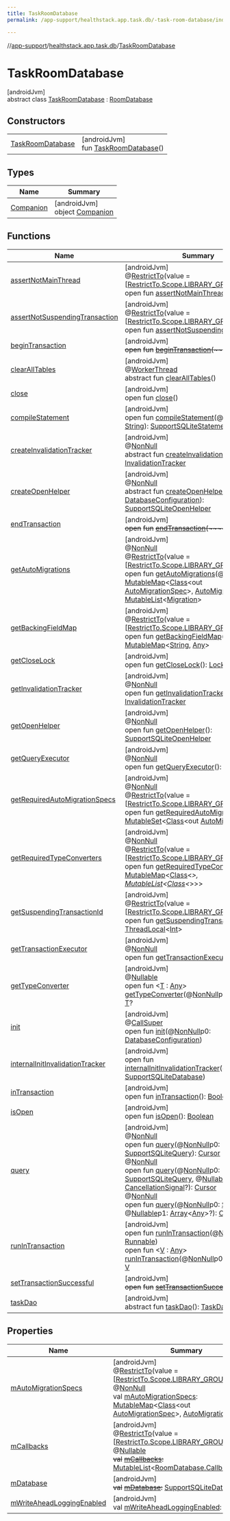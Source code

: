 ```yaml
---
title: TaskRoomDatabase
permalink: /app-support/healthstack.app.task.db/-task-room-database/index.html

---
```

//[app-support](/app-support.html)/[healthstack.app.task.db](../index.html)/[TaskRoomDatabase](index.html)



# TaskRoomDatabase



[androidJvm]\
abstract class [TaskRoomDatabase](index.html) : [RoomDatabase](https://developer.android.com/reference/kotlin/androidx/room/RoomDatabase.html)



## Constructors


| | |
|---|---|
| [TaskRoomDatabase](-task-room-database.html) | [androidJvm]<br>fun [TaskRoomDatabase](-task-room-database.html)() |


## Types


| Name | Summary |
|---|---|
| [Companion](-companion/index.html) | [androidJvm]<br>object [Companion](-companion/index.html) |


## Functions


| Name | Summary |
|---|---|
| [assertNotMainThread](index.html#-917214377%2FFunctions%2F-1544593023) | [androidJvm]<br>@[RestrictTo](https://developer.android.com/reference/kotlin/androidx/annotation/RestrictTo.html)(value = [[RestrictTo.Scope.LIBRARY_GROUP_PREFIX](https://developer.android.com/reference/kotlin/androidx/annotation/RestrictTo.Scope.LIBRARY_GROUP_PREFIX.html)])<br>open fun [assertNotMainThread](index.html#-917214377%2FFunctions%2F-1544593023)() |
| [assertNotSuspendingTransaction](index.html#1166251624%2FFunctions%2F-1544593023) | [androidJvm]<br>@[RestrictTo](https://developer.android.com/reference/kotlin/androidx/annotation/RestrictTo.html)(value = [[RestrictTo.Scope.LIBRARY_GROUP](https://developer.android.com/reference/kotlin/androidx/annotation/RestrictTo.Scope.LIBRARY_GROUP.html)])<br>open fun [assertNotSuspendingTransaction](index.html#1166251624%2FFunctions%2F-1544593023)() |
| [beginTransaction](index.html#1020009182%2FFunctions%2F-1544593023) | [androidJvm]<br>~~open~~ ~~fun~~ [~~beginTransaction~~](index.html#1020009182%2FFunctions%2F-1544593023)~~(~~~~)~~ |
| [clearAllTables](index.html#404244410%2FFunctions%2F-1544593023) | [androidJvm]<br>@[WorkerThread](https://developer.android.com/reference/kotlin/androidx/annotation/WorkerThread.html)<br>abstract fun [clearAllTables](index.html#404244410%2FFunctions%2F-1544593023)() |
| [close](index.html#1674273423%2FFunctions%2F-1544593023) | [androidJvm]<br>open fun [close](index.html#1674273423%2FFunctions%2F-1544593023)() |
| [compileStatement](index.html#162913197%2FFunctions%2F-1544593023) | [androidJvm]<br>open fun [compileStatement](index.html#162913197%2FFunctions%2F-1544593023)(@[NonNull](https://developer.android.com/reference/kotlin/androidx/annotation/NonNull.html)p0: [String](https://kotlinlang.org/api/latest/jvm/stdlib/kotlin/-string/index.html)): [SupportSQLiteStatement](https://developer.android.com/reference/kotlin/androidx/sqlite/db/SupportSQLiteStatement.html) |
| [createInvalidationTracker](index.html#1389914857%2FFunctions%2F-1544593023) | [androidJvm]<br>@[NonNull](https://developer.android.com/reference/kotlin/androidx/annotation/NonNull.html)<br>abstract fun [createInvalidationTracker](index.html#1389914857%2FFunctions%2F-1544593023)(): [InvalidationTracker](https://developer.android.com/reference/kotlin/androidx/room/InvalidationTracker.html) |
| [createOpenHelper](index.html#-1164251690%2FFunctions%2F-1544593023) | [androidJvm]<br>@[NonNull](https://developer.android.com/reference/kotlin/androidx/annotation/NonNull.html)<br>abstract fun [createOpenHelper](index.html#-1164251690%2FFunctions%2F-1544593023)(p0: [DatabaseConfiguration](https://developer.android.com/reference/kotlin/androidx/room/DatabaseConfiguration.html)): [SupportSQLiteOpenHelper](https://developer.android.com/reference/kotlin/androidx/sqlite/db/SupportSQLiteOpenHelper.html) |
| [endTransaction](index.html#622722960%2FFunctions%2F-1544593023) | [androidJvm]<br>~~open~~ ~~fun~~ [~~endTransaction~~](index.html#622722960%2FFunctions%2F-1544593023)~~(~~~~)~~ |
| [getAutoMigrations](index.html#252715599%2FFunctions%2F-1544593023) | [androidJvm]<br>@[NonNull](https://developer.android.com/reference/kotlin/androidx/annotation/NonNull.html)<br>@[RestrictTo](https://developer.android.com/reference/kotlin/androidx/annotation/RestrictTo.html)(value = [[RestrictTo.Scope.LIBRARY_GROUP](https://developer.android.com/reference/kotlin/androidx/annotation/RestrictTo.Scope.LIBRARY_GROUP.html)])<br>open fun [getAutoMigrations](index.html#252715599%2FFunctions%2F-1544593023)(@[NonNull](https://developer.android.com/reference/kotlin/androidx/annotation/NonNull.html)p0: [MutableMap](https://kotlinlang.org/api/latest/jvm/stdlib/kotlin.collections/-mutable-map/index.html)&lt;[Class](https://developer.android.com/reference/kotlin/java/lang/Class.html)&lt;out [AutoMigrationSpec](https://developer.android.com/reference/kotlin/androidx/room/migration/AutoMigrationSpec.html)&gt;, [AutoMigrationSpec](https://developer.android.com/reference/kotlin/androidx/room/migration/AutoMigrationSpec.html)&gt;): [MutableList](https://kotlinlang.org/api/latest/jvm/stdlib/kotlin.collections/-mutable-list/index.html)&lt;[Migration](https://developer.android.com/reference/kotlin/androidx/room/migration/Migration.html)&gt; |
| [getBackingFieldMap](index.html#-851261044%2FFunctions%2F-1544593023) | [androidJvm]<br>@[RestrictTo](https://developer.android.com/reference/kotlin/androidx/annotation/RestrictTo.html)(value = [[RestrictTo.Scope.LIBRARY_GROUP](https://developer.android.com/reference/kotlin/androidx/annotation/RestrictTo.Scope.LIBRARY_GROUP.html)])<br>open fun [getBackingFieldMap](index.html#-851261044%2FFunctions%2F-1544593023)(): [MutableMap](https://kotlinlang.org/api/latest/jvm/stdlib/kotlin.collections/-mutable-map/index.html)&lt;[String](https://kotlinlang.org/api/latest/jvm/stdlib/kotlin/-string/index.html), [Any](https://kotlinlang.org/api/latest/jvm/stdlib/kotlin/-any/index.html)&gt; |
| [getCloseLock](index.html#-1597934906%2FFunctions%2F-1544593023) | [androidJvm]<br>open fun [getCloseLock](index.html#-1597934906%2FFunctions%2F-1544593023)(): [Lock](https://developer.android.com/reference/kotlin/java/util/concurrent/locks/Lock.html) |
| [getInvalidationTracker](index.html#-1572952849%2FFunctions%2F-1544593023) | [androidJvm]<br>@[NonNull](https://developer.android.com/reference/kotlin/androidx/annotation/NonNull.html)<br>open fun [getInvalidationTracker](index.html#-1572952849%2FFunctions%2F-1544593023)(): [InvalidationTracker](https://developer.android.com/reference/kotlin/androidx/room/InvalidationTracker.html) |
| [getOpenHelper](index.html#528322745%2FFunctions%2F-1544593023) | [androidJvm]<br>@[NonNull](https://developer.android.com/reference/kotlin/androidx/annotation/NonNull.html)<br>open fun [getOpenHelper](index.html#528322745%2FFunctions%2F-1544593023)(): [SupportSQLiteOpenHelper](https://developer.android.com/reference/kotlin/androidx/sqlite/db/SupportSQLiteOpenHelper.html) |
| [getQueryExecutor](index.html#1823899982%2FFunctions%2F-1544593023) | [androidJvm]<br>@[NonNull](https://developer.android.com/reference/kotlin/androidx/annotation/NonNull.html)<br>open fun [getQueryExecutor](index.html#1823899982%2FFunctions%2F-1544593023)(): [Executor](https://developer.android.com/reference/kotlin/java/util/concurrent/Executor.html) |
| [getRequiredAutoMigrationSpecs](index.html#1623281881%2FFunctions%2F-1544593023) | [androidJvm]<br>@[NonNull](https://developer.android.com/reference/kotlin/androidx/annotation/NonNull.html)<br>@[RestrictTo](https://developer.android.com/reference/kotlin/androidx/annotation/RestrictTo.html)(value = [[RestrictTo.Scope.LIBRARY_GROUP](https://developer.android.com/reference/kotlin/androidx/annotation/RestrictTo.Scope.LIBRARY_GROUP.html)])<br>open fun [getRequiredAutoMigrationSpecs](index.html#1623281881%2FFunctions%2F-1544593023)(): [MutableSet](https://kotlinlang.org/api/latest/jvm/stdlib/kotlin.collections/-mutable-set/index.html)&lt;[Class](https://developer.android.com/reference/kotlin/java/lang/Class.html)&lt;out [AutoMigrationSpec](https://developer.android.com/reference/kotlin/androidx/room/migration/AutoMigrationSpec.html)&gt;&gt; |
| [getRequiredTypeConverters](index.html#204249253%2FFunctions%2F-1544593023) | [androidJvm]<br>@[NonNull](https://developer.android.com/reference/kotlin/androidx/annotation/NonNull.html)<br>@[RestrictTo](https://developer.android.com/reference/kotlin/androidx/annotation/RestrictTo.html)(value = [[RestrictTo.Scope.LIBRARY_GROUP](https://developer.android.com/reference/kotlin/androidx/annotation/RestrictTo.Scope.LIBRARY_GROUP.html)])<br>open fun [getRequiredTypeConverters](index.html#204249253%2FFunctions%2F-1544593023)(): [MutableMap](https://kotlinlang.org/api/latest/jvm/stdlib/kotlin.collections/-mutable-map/index.html)&lt;[Class](https://developer.android.com/reference/kotlin/java/lang/Class.html)&lt;*&gt;, [MutableList](https://kotlinlang.org/api/latest/jvm/stdlib/kotlin.collections/-mutable-list/index.html)&lt;[Class](https://developer.android.com/reference/kotlin/java/lang/Class.html)&lt;*&gt;&gt;&gt; |
| [getSuspendingTransactionId](index.html#2127040246%2FFunctions%2F-1544593023) | [androidJvm]<br>@[RestrictTo](https://developer.android.com/reference/kotlin/androidx/annotation/RestrictTo.html)(value = [[RestrictTo.Scope.LIBRARY_GROUP](https://developer.android.com/reference/kotlin/androidx/annotation/RestrictTo.Scope.LIBRARY_GROUP.html)])<br>open fun [getSuspendingTransactionId](index.html#2127040246%2FFunctions%2F-1544593023)(): [ThreadLocal](https://developer.android.com/reference/kotlin/java/lang/ThreadLocal.html)&lt;[Int](https://kotlinlang.org/api/latest/jvm/stdlib/kotlin/-int/index.html)&gt; |
| [getTransactionExecutor](index.html#139460856%2FFunctions%2F-1544593023) | [androidJvm]<br>@[NonNull](https://developer.android.com/reference/kotlin/androidx/annotation/NonNull.html)<br>open fun [getTransactionExecutor](index.html#139460856%2FFunctions%2F-1544593023)(): [Executor](https://developer.android.com/reference/kotlin/java/util/concurrent/Executor.html) |
| [getTypeConverter](index.html#-1472154772%2FFunctions%2F-1544593023) | [androidJvm]<br>@[Nullable](https://developer.android.com/reference/kotlin/androidx/annotation/Nullable.html)<br>open fun &lt;[T](index.html#-1472154772%2FFunctions%2F-1544593023) : [Any](https://kotlinlang.org/api/latest/jvm/stdlib/kotlin/-any/index.html)&gt; [getTypeConverter](index.html#-1472154772%2FFunctions%2F-1544593023)(@[NonNull](https://developer.android.com/reference/kotlin/androidx/annotation/NonNull.html)p0: [Class](https://developer.android.com/reference/kotlin/java/lang/Class.html)&lt;[T](index.html#-1472154772%2FFunctions%2F-1544593023)&gt;): [T](index.html#-1472154772%2FFunctions%2F-1544593023)? |
| [init](index.html#1039887154%2FFunctions%2F-1544593023) | [androidJvm]<br>@[CallSuper](https://developer.android.com/reference/kotlin/androidx/annotation/CallSuper.html)<br>open fun [init](index.html#1039887154%2FFunctions%2F-1544593023)(@[NonNull](https://developer.android.com/reference/kotlin/androidx/annotation/NonNull.html)p0: [DatabaseConfiguration](https://developer.android.com/reference/kotlin/androidx/room/DatabaseConfiguration.html)) |
| [internalInitInvalidationTracker](index.html#11707031%2FFunctions%2F-1544593023) | [androidJvm]<br>open fun [internalInitInvalidationTracker](index.html#11707031%2FFunctions%2F-1544593023)(@[NonNull](https://developer.android.com/reference/kotlin/androidx/annotation/NonNull.html)p0: [SupportSQLiteDatabase](https://developer.android.com/reference/kotlin/androidx/sqlite/db/SupportSQLiteDatabase.html)) |
| [inTransaction](index.html#-1889647314%2FFunctions%2F-1544593023) | [androidJvm]<br>open fun [inTransaction](index.html#-1889647314%2FFunctions%2F-1544593023)(): [Boolean](https://kotlinlang.org/api/latest/jvm/stdlib/kotlin/-boolean/index.html) |
| [isOpen](index.html#-277138657%2FFunctions%2F-1544593023) | [androidJvm]<br>open fun [isOpen](index.html#-277138657%2FFunctions%2F-1544593023)(): [Boolean](https://kotlinlang.org/api/latest/jvm/stdlib/kotlin/-boolean/index.html) |
| [query](index.html#-2073828541%2FFunctions%2F-1544593023) | [androidJvm]<br>@[NonNull](https://developer.android.com/reference/kotlin/androidx/annotation/NonNull.html)<br>open fun [query](index.html#-2073828541%2FFunctions%2F-1544593023)(@[NonNull](https://developer.android.com/reference/kotlin/androidx/annotation/NonNull.html)p0: [SupportSQLiteQuery](https://developer.android.com/reference/kotlin/androidx/sqlite/db/SupportSQLiteQuery.html)): [Cursor](https://developer.android.com/reference/kotlin/android/database/Cursor.html)<br>@[NonNull](https://developer.android.com/reference/kotlin/androidx/annotation/NonNull.html)<br>open fun [query](index.html#604106995%2FFunctions%2F-1544593023)(@[NonNull](https://developer.android.com/reference/kotlin/androidx/annotation/NonNull.html)p0: [SupportSQLiteQuery](https://developer.android.com/reference/kotlin/androidx/sqlite/db/SupportSQLiteQuery.html), @[Nullable](https://developer.android.com/reference/kotlin/androidx/annotation/Nullable.html)p1: [CancellationSignal](https://developer.android.com/reference/kotlin/android/os/CancellationSignal.html)?): [Cursor](https://developer.android.com/reference/kotlin/android/database/Cursor.html)<br>@[NonNull](https://developer.android.com/reference/kotlin/androidx/annotation/NonNull.html)<br>open fun [query](index.html#-1778261672%2FFunctions%2F-1544593023)(@[NonNull](https://developer.android.com/reference/kotlin/androidx/annotation/NonNull.html)p0: [String](https://kotlinlang.org/api/latest/jvm/stdlib/kotlin/-string/index.html), @[Nullable](https://developer.android.com/reference/kotlin/androidx/annotation/Nullable.html)p1: [Array](https://kotlinlang.org/api/latest/jvm/stdlib/kotlin/-array/index.html)&lt;[Any](https://kotlinlang.org/api/latest/jvm/stdlib/kotlin/-any/index.html)&gt;?): [Cursor](https://developer.android.com/reference/kotlin/android/database/Cursor.html) |
| [runInTransaction](index.html#1063989044%2FFunctions%2F-1544593023) | [androidJvm]<br>open fun [runInTransaction](index.html#1063989044%2FFunctions%2F-1544593023)(@[NonNull](https://developer.android.com/reference/kotlin/androidx/annotation/NonNull.html)p0: [Runnable](https://developer.android.com/reference/kotlin/java/lang/Runnable.html))<br>open fun &lt;[V](index.html#1107088127%2FFunctions%2F-1544593023) : [Any](https://kotlinlang.org/api/latest/jvm/stdlib/kotlin/-any/index.html)&gt; [runInTransaction](index.html#1107088127%2FFunctions%2F-1544593023)(@[NonNull](https://developer.android.com/reference/kotlin/androidx/annotation/NonNull.html)p0: [Callable](https://developer.android.com/reference/kotlin/java/util/concurrent/Callable.html)&lt;[V](index.html#1107088127%2FFunctions%2F-1544593023)&gt;): [V](index.html#1107088127%2FFunctions%2F-1544593023) |
| [setTransactionSuccessful](index.html#954356125%2FFunctions%2F-1544593023) | [androidJvm]<br>~~open~~ ~~fun~~ [~~setTransactionSuccessful~~](index.html#954356125%2FFunctions%2F-1544593023)~~(~~~~)~~ |
| [taskDao](task-dao.html) | [androidJvm]<br>abstract fun [taskDao](task-dao.html)(): [TaskDao](../../healthstack.app.task.dao/-task-dao/index.html) |


## Properties


| Name | Summary |
|---|---|
| [mAutoMigrationSpecs](index.html#-218372351%2FProperties%2F-1544593023) | [androidJvm]<br>@[RestrictTo](https://developer.android.com/reference/kotlin/androidx/annotation/RestrictTo.html)(value = [[RestrictTo.Scope.LIBRARY_GROUP](https://developer.android.com/reference/kotlin/androidx/annotation/RestrictTo.Scope.LIBRARY_GROUP.html)])<br>@[NonNull](https://developer.android.com/reference/kotlin/androidx/annotation/NonNull.html)<br>val [mAutoMigrationSpecs](index.html#-218372351%2FProperties%2F-1544593023): [MutableMap](https://kotlinlang.org/api/latest/jvm/stdlib/kotlin.collections/-mutable-map/index.html)&lt;[Class](https://developer.android.com/reference/kotlin/java/lang/Class.html)&lt;out [AutoMigrationSpec](https://developer.android.com/reference/kotlin/androidx/room/migration/AutoMigrationSpec.html)&gt;, [AutoMigrationSpec](https://developer.android.com/reference/kotlin/androidx/room/migration/AutoMigrationSpec.html)&gt; |
| [mCallbacks](index.html#1144805490%2FProperties%2F-1544593023) | [androidJvm]<br>@[RestrictTo](https://developer.android.com/reference/kotlin/androidx/annotation/RestrictTo.html)(value = [[RestrictTo.Scope.LIBRARY_GROUP_PREFIX](https://developer.android.com/reference/kotlin/androidx/annotation/RestrictTo.Scope.LIBRARY_GROUP_PREFIX.html)])<br>@[Nullable](https://developer.android.com/reference/kotlin/androidx/annotation/Nullable.html)<br>~~val~~ [~~mCallbacks~~](index.html#1144805490%2FProperties%2F-1544593023)~~:~~ [MutableList](https://kotlinlang.org/api/latest/jvm/stdlib/kotlin.collections/-mutable-list/index.html)&lt;[RoomDatabase.Callback](https://developer.android.com/reference/kotlin/androidx/room/RoomDatabase.Callback.html)&gt;? |
| [mDatabase](index.html#-1772608385%2FProperties%2F-1544593023) | [androidJvm]<br>~~val~~ [~~mDatabase~~](index.html#-1772608385%2FProperties%2F-1544593023)~~:~~ [SupportSQLiteDatabase](https://developer.android.com/reference/kotlin/androidx/sqlite/db/SupportSQLiteDatabase.html) |
| [mWriteAheadLoggingEnabled](index.html#1724433270%2FProperties%2F-1544593023) | [androidJvm]<br>val [mWriteAheadLoggingEnabled](index.html#1724433270%2FProperties%2F-1544593023): [Boolean](https://kotlinlang.org/api/latest/jvm/stdlib/kotlin/-boolean/index.html) |


